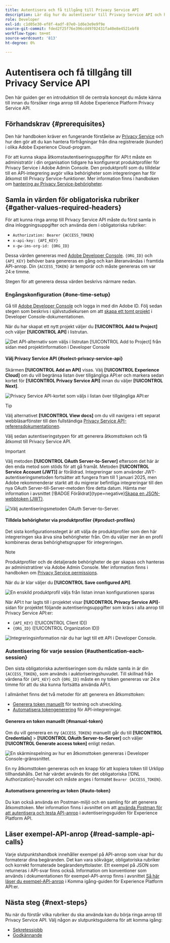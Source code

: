 ```yaml
---
title: Autentisera och få tillgång till Privacy Service API
description: Lär dig hur du autentiserar till Privacy Service API och hur du tolkar exempel-API-anrop i dokumentationen.
role: Developer
exl-id: c1d05e30-ef8f-4adf-87e0-1d6e3e9e9f9e
source-git-commit: fded2f25f76e396cd49702431fa40e8e4521ebf8
workflow-type: tm+mt
source-wordcount: '813'
ht-degree: 0%

---
```


# Autentisera och få tillgång till Privacy Service API

Den här guiden ger en introduktion till de centrala koncept du måste känna till innan du försöker ringa anrop till Adobe Experience Platform Privacy Service API.

## Förhandskrav {#prerequisites}

Den här handboken kräver en fungerande förståelse av [Privacy Service](../home.md) och hur den gör att du kan hantera förfrågningar från dina registrerade (kunder) i olika Adobe Experience Cloud-program.

För att kunna skapa åtkomstautentiseringsuppgifter för API:t måste en administratör i din organisation tidigare ha konfigurerat produktprofiler för Privacy Service i Adobe Admin Console. Den produktprofil som du tilldelar till en API-integrering avgör vilka behörigheter som integreringen har för åtkomst till Privacy Service-funktioner. Mer information finns i handboken om [hantering av Privacy Service-behörigheter](../permissions.md).

## Samla in värden för obligatoriska rubriker {#gather-values-required-headers}

För att kunna ringa anrop till Privacy Service API måste du först samla in dina inloggningsuppgifter och använda dem i obligatoriska rubriker:

* `Authorization: Bearer {ACCESS_TOKEN}`
* `x-api-key: {API_KEY}`
* `x-gw-ims-org-id: {ORG_ID}`

Dessa värden genereras med [Adobe Developer Console](https://developer.adobe.com/console). `{ORG_ID}` och `{API_KEY}` behöver bara genereras en gång och kan återanvändas i framtida API-anrop. Din `{ACCESS_TOKEN}` är temporär och måste genereras om var 24:e timme.

Stegen för att generera dessa värden beskrivs närmare nedan.

### Engångskonfiguration {#one-time-setup}

Gå till [Adobe Developer Console](https://developer.adobe.com/console) och logga in med din Adobe ID. Följ sedan stegen som beskrivs i självstudiekursen om att [skapa ett tomt projekt](https://developer.adobe.com/developer-console/docs/guides/projects/projects-empty/) i Developer Console-dokumentationen.

När du har skapat ett nytt projekt väljer du **[!UICONTROL Add to Project]** och väljer **[!UICONTROL API]** i listrutan.

![Det API-alternativ som väljs i listrutan [!UICONTROL Add to Project] från sidan med projektinformation i Developer Console](../images/api/getting-started/add-api-button.png)

#### Välj Privacy Service API {#select-privacy-service-api}

Skärmen **[!UICONTROL Add an API]** visas. Välj **[!UICONTROL Experience Cloud]** om du vill begränsa listan över tillgängliga API:er och markera sedan kortet för **[!UICONTROL Privacy Service API]** innan du väljer **[!UICONTROL Next]**.

![Privacy Service API-kortet som väljs i listan över tillgängliga API:er](../images/api/getting-started/add-privacy-service-api.png)

>[!TIP]
>
>Välj alternativet **[!UICONTROL View docs]** om du vill navigera i ett separat webbläsarfönster till den fullständiga [Privacy Service API-referensdokumentationen](https://developer.adobe.com/experience-platform-apis/references/privacy-service/).

Välj sedan autentiseringstypen för att generera åtkomsttoken och få åtkomst till Privacy Service API.

>[!IMPORTANT]
>
>Välj metoden **[!UICONTROL OAuth Server-to-Server]** eftersom det här är den enda metod som stöds för att gå framåt. Metoden **[!UICONTROL Service Account (JWT)]** är föråldrad. Integreringar som använder JWT-autentiseringsmetoden fortsätter att fungera fram till 1 januari 2025, men Adobe rekommenderar starkt att du migrerar befintliga integreringar till den nya OAuth Server-till-Server-metoden före detta datum. Hämta mer information i avsnittet [!BADGE Föråldrat]{type=negative}[Skapa en JSON-webbtoken (JWT)](/help/landing/api-authentication.md#jwt).

![Välj autentiseringsmetoden OAuth Server-to-Server.](/help/privacy-service/images/api/getting-started/select-oauth-authentication.png)

#### Tilldela behörigheter via produktprofiler {#product-profiles}

Det sista konfigurationssteget är att välja de produktprofiler som den här integreringen ska ärva sina behörigheter från. Om du väljer mer än en profil kombineras deras behörighetsgrupper för integreringen.

>[!NOTE]
>
Produktprofiler och de detaljerade behörigheter de ger skapas och hanteras av administratörer via Adobe Admin Console. Mer information finns i handboken om [Privacy Service permissions](../permissions.md).

När du är klar väljer du **[!UICONTROL Save configured API]**.

![En enskild produktprofil väljs från listan innan konfigurationen sparas](../images/api/getting-started/select-product-profiles.png)

När API:t har lagts till i projektet visar **[!UICONTROL Privacy Service API]**-sidan för projektet följande autentiseringsuppgifter som krävs i alla anrop till Privacy Service API:er:

* `{API_KEY}` ([!UICONTROL Client ID])
* `{ORG_ID}` ([!UICONTROL Organization ID])

![Integreringsinformation när du har lagt till ett API i Developer Console.](/help/privacy-service/images/api/getting-started/api-integration-information.png)

### Autentisering för varje session {#authentication-each-session}

Den sista obligatoriska autentiseringen som du måste samla in är din `{ACCESS_TOKEN}`, som används i auktoriseringshuvudet. Till skillnad från värdena för `{API_KEY}` och `{ORG_ID}` måste en ny token genereras var 24:e timme för att du ska kunna fortsätta använda API:t.

I allmänhet finns det två metoder för att generera en åtkomsttoken:

* [Generera token manuellt](#manual-token) för testning och utveckling.
* [Automatisera tokengenerering](#auto-token) för API-integreringar.

#### Generera en token manuellt {#manual-token}

Om du vill generera en ny `{ACCESS_TOKEN}` manuellt går du till **[!UICONTROL Credentials]** > **[!UICONTROL OAuth Server-to-Server]** och väljer **[!UICONTROL Generate access token]** enligt nedan.

![En skärminspelning av hur en åtkomsttoken genereras i Developer Console-gränssnittet.](/help/privacy-service/images/api/getting-started/generate-access-token.gif)

En ny åtkomsttoken genereras och en knapp för att kopiera token till Urklipp tillhandahålls. Det här värdet används för det obligatoriska [!DNL Authorization]-huvudet och måste anges i formatet `Bearer {ACCESS_TOKEN}`.

#### Automatisera generering av token {#auto-token}

Du kan också använda en Postman-miljö och en samling för att generera åtkomsttoken. Mer information finns i avsnittet om att [använda Postman för att autentisera och testa API-anrop](/help/landing/api-authentication.md#use-postman) i autentiseringsguiden för Experience Platform API.

## Läser exempel-API-anrop {#read-sample-api-calls}

Varje slutpunktshandbok innehåller exempel på API-anrop som visar hur du formaterar dina begäranden. Det kan vara sökvägar, obligatoriska rubriker och korrekt formaterade begärandenyttolaster. Ett exempel på JSON som returneras i API-svar finns också. Information om konventioner som används i dokumentationen för exempel-API-anrop finns i avsnittet [Så här läser du exempel-API-anrop](../../landing/api-guide.md#sample-api) i Komma igång-guiden för Experience Platform API:er.

## Nästa steg {#next-steps}

Nu när du förstår vilka rubriker du ska använda kan du börja ringa anrop till Privacy Service API. Välj någon av slutpunktsguiderna för att komma igång:

* [Sekretessjobb](./privacy-jobs.md)
* [Godkännande](./consent.md)
